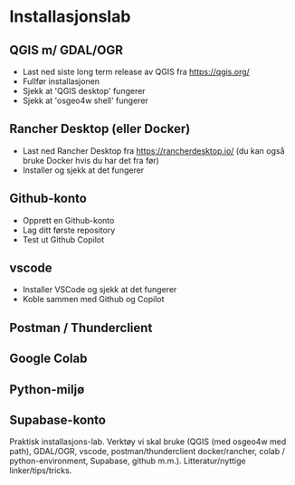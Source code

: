 # Installasjonslab

## QGIS m/ GDAL/OGR

* Last ned siste long term release av QGIS fra https://qgis.org/
* Fullfør installasjonen
* Sjekk at 'QGIS desktop' fungerer
* Sjekk at 'osgeo4w shell' fungerer

## Rancher Desktop (eller Docker)

* Last ned Rancher Desktop fra https://rancherdesktop.io/ (du kan også bruke Docker hvis du har det fra før)
* Installer og sjekk at det fungerer

## Github-konto

* Opprett en Github-konto
* Lag ditt første repository
* Test ut Github Copilot

## vscode

* Installer VSCode og sjekk at det fungerer
* Koble sammen med Github og Copilot

## Postman / Thunderclient

## Google Colab

## Python-miljø

## Supabase-konto





Praktisk installasjons-lab. Verktøy vi skal bruke (QGIS (med osgeo4w med path), GDAL/OGR, vscode, postman/thunderclient docker/rancher, colab / python-environment, Supabase, github m.m.). Litteratur/nyttige linker/tips/tricks. 
